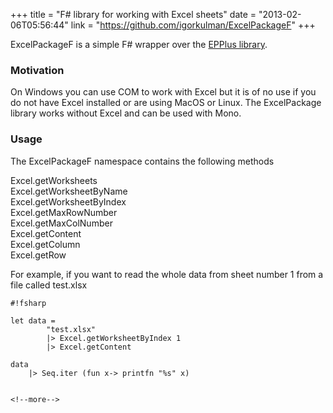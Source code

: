 +++
title = "F# library for working with Excel sheets"
date = "2013-02-06T05:56:44"
link = "https://github.com/igorkulman/ExcelPackageF"
+++

ExcelPackageF is a simple F# wrapper over the [EPPlus library](http://epplus.codeplex.com/).

### Motivation

On Windows you can use COM to work with Excel but it is of no use if you do not have Excel installed or are using MacOS or Linux. The ExcelPackage library works without Excel and can be used with Mono.

### Usage

The ExcelPackageF namespace contains the following methods

Excel.getWorksheets  
Excel.getWorksheetByName   
Excel.getWorksheetByIndex   
Excel.getMaxRowNumber   
Excel.getMaxColNumber  
Excel.getContent  
Excel.getColumn  
Excel.getRow  

For example, if you want to read the whole data from sheet number 1 from a file called test.xlsx  

```
#!fsharp

let data = 
        "test.xlsx"
        |> Excel.getWorksheetByIndex 1
        |> Excel.getContent 

data 
    |> Seq.iter (fun x-> printfn "%s" x)
```
```

<!--more-->